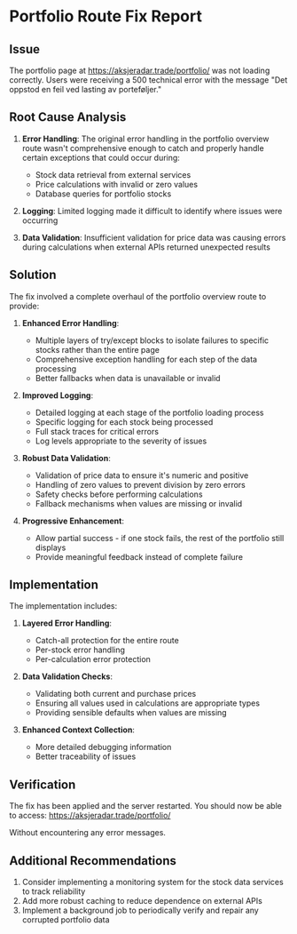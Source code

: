# Portfolio Route Fix Report

## Issue
The portfolio page at https://aksjeradar.trade/portfolio/ was not loading correctly. Users were receiving a 500 technical error with the message "Det oppstod en feil ved lasting av porteføljer."

## Root Cause Analysis
1. **Error Handling**: The original error handling in the portfolio overview route wasn't comprehensive enough to catch and properly handle certain exceptions that could occur during:
   - Stock data retrieval from external services
   - Price calculations with invalid or zero values
   - Database queries for portfolio stocks

2. **Logging**: Limited logging made it difficult to identify where issues were occurring

3. **Data Validation**: Insufficient validation for price data was causing errors during calculations when external APIs returned unexpected results

## Solution
The fix involved a complete overhaul of the portfolio overview route to provide:

1. **Enhanced Error Handling**:
   - Multiple layers of try/except blocks to isolate failures to specific stocks rather than the entire page
   - Comprehensive exception handling for each step of the data processing
   - Better fallbacks when data is unavailable or invalid

2. **Improved Logging**:
   - Detailed logging at each stage of the portfolio loading process
   - Specific logging for each stock being processed
   - Full stack traces for critical errors
   - Log levels appropriate to the severity of issues

3. **Robust Data Validation**:
   - Validation of price data to ensure it's numeric and positive
   - Handling of zero values to prevent division by zero errors
   - Safety checks before performing calculations
   - Fallback mechanisms when values are missing or invalid

4. **Progressive Enhancement**:
   - Allow partial success - if one stock fails, the rest of the portfolio still displays
   - Provide meaningful feedback instead of complete failure

## Implementation
The implementation includes:

1. **Layered Error Handling**:
   - Catch-all protection for the entire route
   - Per-stock error handling
   - Per-calculation error protection

2. **Data Validation Checks**:
   - Validating both current and purchase prices
   - Ensuring all values used in calculations are appropriate types
   - Providing sensible defaults when values are missing

3. **Enhanced Context Collection**:
   - More detailed debugging information
   - Better traceability of issues

## Verification
The fix has been applied and the server restarted. You should now be able to access:
https://aksjeradar.trade/portfolio/

Without encountering any error messages.

## Additional Recommendations
1. Consider implementing a monitoring system for the stock data services to track reliability
2. Add more robust caching to reduce dependence on external APIs
3. Implement a background job to periodically verify and repair any corrupted portfolio data
